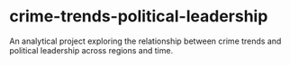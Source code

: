 # crime-trends-political-leadership
An analytical project exploring the relationship between crime trends and political leadership across regions and time.
